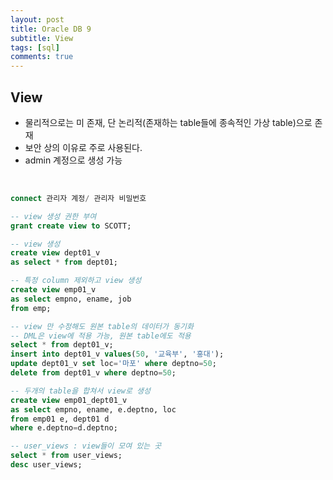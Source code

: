 ```yaml
---
layout: post
title: Oracle DB 9
subtitle: View
tags: [sql]
comments: true
---
```


## View

- 물리적으로는 미 존재, 단 논리적(존재하는 table들에 종속적인 가상 table)으로 존재
- 보안 상의 이유로 주로 사용된다.
- admin 계정으로 생성 가능

<br>

```sql
connect 관리자 계정/ 관리자 비밀번호

-- view 생성 권한 부여
grant create view to SCOTT;

-- view 생성
create view dept01_v
as select * from dept01;

-- 특정 column 제외하고 view 생성
create view emp01_v
as select empno, ename, job
from emp;

-- view 만 수정해도 원본 table의 데이터가 동기화
-- DML은 view에 적용 가능, 원본 table에도 적용
select * from dept01_v;
insert into dept01_v values(50, '교육부', '홍대');
update dept01_v set loc='마포' where deptno=50;
delete from dept01_v where deptno=50;

-- 두개의 table을 합쳐서 view로 생성
create view emp01_dept01_v
as select empno, ename, e.deptno, loc
from emp01 e, dept01 d
where e.deptno=d.deptno;

-- user_views : view들이 모여 있는 곳
select * from user_views;
desc user_views;
```